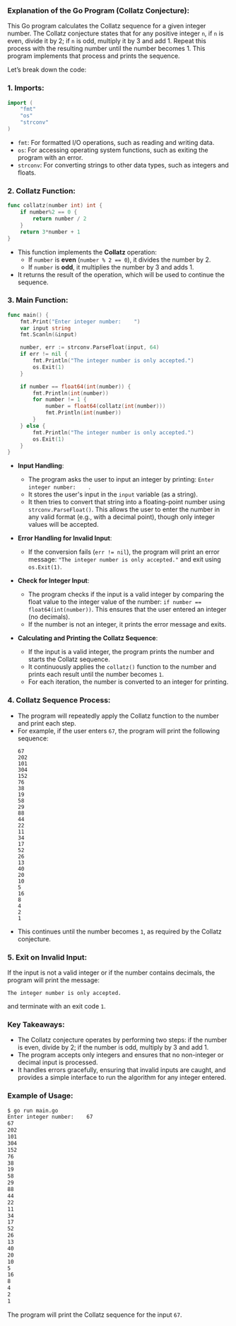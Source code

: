 ### Explanation of the Go Program (Collatz Conjecture):

This Go program calculates the Collatz sequence for a given integer number. The Collatz conjecture states that for any positive integer `n`, if `n` is even, divide it by 2; if `n` is odd, multiply it by 3 and add 1. Repeat this process with the resulting number until the number becomes 1. This program implements that process and prints the sequence.

Let’s break down the code:

### 1. **Imports**:
```go
import (
	"fmt"
	"os"
	"strconv"
)
```
- `fmt`: For formatted I/O operations, such as reading and writing data.
- `os`: For accessing operating system functions, such as exiting the program with an error.
- `strconv`: For converting strings to other data types, such as integers and floats.

### 2. **Collatz Function**:
```go
func collatz(number int) int {
	if number%2 == 0 {
		return number / 2
	}
	return 3*number + 1
}
```
- This function implements the **Collatz** operation:
  - If `number` is **even** (`number % 2 == 0`), it divides the number by 2.
  - If `number` is **odd**, it multiplies the number by 3 and adds 1.
- It returns the result of the operation, which will be used to continue the sequence.

### 3. **Main Function**:
```go
func main() {
	fmt.Print("Enter integer number:    ")
	var input string
	fmt.Scanln(&input)

	number, err := strconv.ParseFloat(input, 64)
	if err != nil {
		fmt.Println("The integer number is only accepted.")
		os.Exit(1)
	}

	if number == float64(int(number)) {
		fmt.Println(int(number))
		for number != 1 {
			number = float64(collatz(int(number)))
			fmt.Println(int(number))
		}
	} else {
		fmt.Println("The integer number is only accepted.")
		os.Exit(1)
	}
}
```

- **Input Handling**:
  - The program asks the user to input an integer by printing: `Enter integer number:    `.
  - It stores the user's input in the `input` variable (as a string).
  - It then tries to convert that string into a floating-point number using `strconv.ParseFloat()`. This allows the user to enter the number in any valid format (e.g., with a decimal point), though only integer values will be accepted.

- **Error Handling for Invalid Input**:
  - If the conversion fails (`err != nil`), the program will print an error message: `"The integer number is only accepted."` and exit using `os.Exit(1)`.

- **Check for Integer Input**:
  - The program checks if the input is a valid integer by comparing the float value to the integer value of the number: `if number == float64(int(number))`. This ensures that the user entered an integer (no decimals).
  - If the number is not an integer, it prints the error message and exits.

- **Calculating and Printing the Collatz Sequence**:
  - If the input is a valid integer, the program prints the number and starts the Collatz sequence.
  - It continuously applies the `collatz()` function to the number and prints each result until the number becomes `1`.
  - For each iteration, the number is converted to an integer for printing.

### 4. **Collatz Sequence Process**:
- The program will repeatedly apply the Collatz function to the number and print each step.
- For example, if the user enters `67`, the program will print the following sequence:
  ```
  67
  202
  101
  304
  152
  76
  38
  19
  58
  29
  88
  44
  22
  11
  34
  17
  52
  26
  13
  40
  20
  10
  5
  16
  8
  4
  2
  1
  ```
- This continues until the number becomes `1`, as required by the Collatz conjecture.

### 5. **Exit on Invalid Input**:
If the input is not a valid integer or if the number contains decimals, the program will print the message:
```
The integer number is only accepted.
```
and terminate with an exit code `1`.

### Key Takeaways:
- The Collatz conjecture operates by performing two steps: if the number is even, divide by 2; if the number is odd, multiply by 3 and add 1.
- The program accepts only integers and ensures that no non-integer or decimal input is processed.
- It handles errors gracefully, ensuring that invalid inputs are caught, and provides a simple interface to run the algorithm for any integer entered.

### Example of Usage:
```sh
$ go run main.go
Enter integer number:    67
67
202
101
304
152
76
38
19
58
29
88
44
22
11
34
17
52
26
13
40
20
10
5
16
8
4
2
1
```
The program will print the Collatz sequence for the input `67`.
